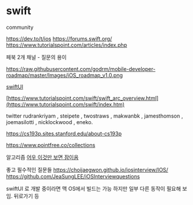 # swift

community 

https://dev.to/t/ios
https://forums.swift.org/
https://www.tutorialspoint.com/articles/index.php

페북 2개 채널 - 질문의 용이 

https://raw.githubusercontent.com/godrm/mobile-developer-roadmap/master/Images/iOS_roadmap_v1.0.png

[swiftUI](https://iosexample.com/tag/swiftui/)

[https://www.tutorialspoint.com/swift/swift_arc_overview.html](https://www.tutorialspoint.com/swift/index.htm)

twitter
rudrankriyam , steipete , twostraws , makwanbk , jamesthomson , joemasilotti , nicklockwood , eneko.

https://cs193p.sites.stanford.edu/about-cs193p

https://www.pointfree.co/collections

알고리즘 
[어우 이것만 보면 잠이옴](https://kimdee.tistory.com/entry/Swift%EB%B2%88%EC%97%AD-%EC%8A%A4%EC%9C%84%ED%94%84%ED%8A%B8%EC%9D%98-%EC%9E%90%EB%A3%8C%EA%B5%AC%EC%A1%B0%EC%99%80-%EC%95%8C%EA%B3%A0%EB%A6%AC%EC%A6%98-%EC%84%B9%EC%85%98-2-%EA%B8%B0%EC%B4%88-%EC%9E%90%EB%A3%8C%EA%B5%AC%EC%A1%B0-%EC%B1%95%ED%84%B045-%EC%8A%A4%ED%83%9D-%EC%8A%A4%ED%83%9D-%EB%8F%84%EC%A0%84%EA%B3%BC%EC%A0%9C?category=937199)

좋고 필수적인 질문들
https://choijaegwon.github.io/iosinterview/IOS/
https://github.com/JeaSungLEE/iOSInterviewquestions

swiftUI 로 개발 중이라면 맥 OS에서 빌드는 가능 하지만 일부 다른 동작이 필요해 보임. 뒤로가기 등 
